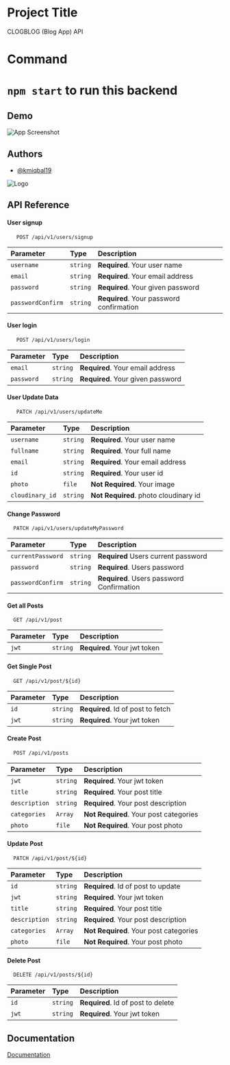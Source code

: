# Project Title

CLOGBLOG (Blog App) API

# Command

# `npm start` to run this backend

## Demo

![App Screenshot](https://i.ibb.co/51GjXDH/clogblog-gif.gif)

## Authors

- [@kmiqbal19](https://github.com/kmiqbal19)

![Logo](https://i.ibb.co/ZHFdJhW/city.png)

## API Reference

#### User signup

```http
   POST /api/v1/users/signup
```

| Parameter         | Type     | Description                              |
| :---------------- | :------- | :--------------------------------------- |
| `username`        | `string` | **Required**. Your user name             |
| `email`           | `string` | **Required**. Your email address         |
| `password`        | `string` | **Required**. Your given password        |
| `passwordConfirm` | `string` | **Required**. Your password confirmation |

#### User login

```http
   POST /api/v1/users/login
```

| Parameter  | Type     | Description                       |
| :--------- | :------- | :-------------------------------- |
| `email`    | `string` | **Required**. Your email address  |
| `password` | `string` | **Required**. Your given password |

#### User Update Data

```http
   PATCH /api/v1/users/updateMe
```

| Parameter       | Type     | Description                           |
| :-------------- | :------- | :------------------------------------ |
| `username`      | `string` | **Required**. Your user name          |
| `fullname`      | `string` | **Required**. Your full name          |
| `email`         | `string` | **Required**. Your email address      |
| `id`            | `string` | **Required**. Your user id            |
| `photo`         | `file`   | **Not Required**. Your image          |
| `cloudinary_id` | `string` | **Not Required**. photo cloudinary id |

#### Change Password

```http
  PATCH /api/v1/users/updateMyPassword
```

| Parameter         | Type     | Description                               |
| :---------------- | :------- | :---------------------------------------- |
| `currentPassword` | `string` | **Required** Users current password       |
| `password`        | `string` | **Required**. Users password              |
| `passwordConfirm` | `string` | **Required**. Users password Confirmation |

#### Get all Posts

```http
  GET /api/v1/post
```

| Parameter | Type     | Description                  |
| :-------- | :------- | :--------------------------- |
| `jwt`     | `string` | **Required**. Your jwt token |

#### Get Single Post

```http
  GET /api/v1/post/${id}
```

| Parameter | Type     | Description                       |
| :-------- | :------- | :-------------------------------- |
| `id`      | `string` | **Required**. Id of post to fetch |
| `jwt`     | `string` | **Required**. Your jwt token      |

#### Create Post

```http
  POST /api/v1/posts
```

| Parameter     | Type     | Description                            |
| :------------ | :------- | :------------------------------------- |
| `jwt`         | `string` | **Required**. Your jwt token           |
| `title`       | `string` | **Required**. Your post title          |
| `description` | `string` | **Required**. Your post description    |
| `categories`  | `Array`  | **Not Required**. Your post categories |
| `photo`       | `file`   | **Not Required**. Your post photo      |

#### Update Post

```http
  PATCH /api/v1/post/${id}
```

| Parameter     | Type     | Description                            |
| :------------ | :------- | :------------------------------------- |
| `id`          | `string` | **Required**. Id of post to update     |
| `jwt`         | `string` | **Required**. Your jwt token           |
| `title`       | `string` | **Required**. Your post title          |
| `description` | `string` | **Required**. Your post description    |
| `categories`  | `Array`  | **Not Required**. Your post categories |
| `photo`       | `file`   | **Not Required**. Your post photo      |

#### Delete Post

```http
  DELETE /api/v1/posts/${id}
```

| Parameter | Type     | Description                        |
| :-------- | :------- | :--------------------------------- |
| `id`      | `string` | **Required**. Id of post to delete |
| `jwt`     | `string` | **Required**. Your jwt token       |

## Documentation

[Documentation](https://documenter.getpostman.com/view/20397790/UzR1JMTV)
